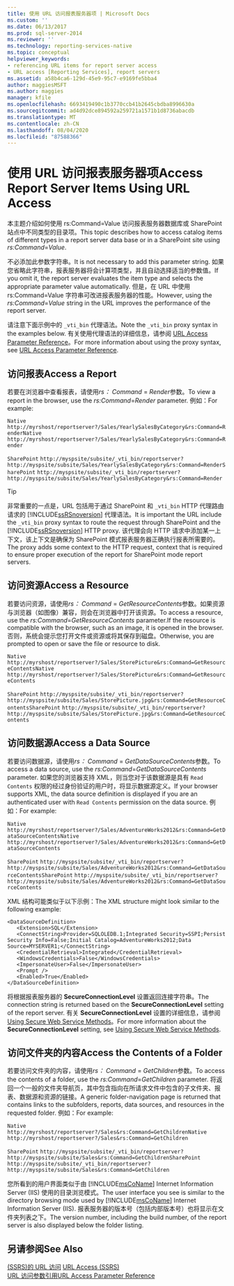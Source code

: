 ```yaml
---
title: 使用 URL 访问报表服务器项 | Microsoft Docs
ms.custom: ''
ms.date: 06/13/2017
ms.prod: sql-server-2014
ms.reviewer: ''
ms.technology: reporting-services-native
ms.topic: conceptual
helpviewer_keywords:
- referencing URL items for report server access
- URL access [Reporting Services], report servers
ms.assetid: a58b4ca6-129d-45e9-95c7-e9169fe5bba4
author: maggiesMSFT
ms.author: maggies
manager: kfile
ms.openlocfilehash: 6693419490c1b3770ccb41b2645cbdba8996630a
ms.sourcegitcommit: ad4d92dce894592a259721a1571b1d8736abacdb
ms.translationtype: MT
ms.contentlocale: zh-CN
ms.lasthandoff: 08/04/2020
ms.locfileid: "87588366"
---
```

# <a name="access-report-server-items-using-url-access"></a><span data-ttu-id="22d1f-102">使用 URL 访问报表服务器项</span><span class="sxs-lookup"><span data-stu-id="22d1f-102">Access Report Server Items Using URL Access</span></span>
  <span data-ttu-id="22d1f-103">本主题介绍如何使用 rs:Command=Value 访问报表服务器数据库或 SharePoint 站点中不同类型的目录项。</span><span class="sxs-lookup"><span data-stu-id="22d1f-103">This topic describes how to access catalog items of different types in a report server data base or in a SharePoint site using *rs:Command*=*Value*.</span></span>  
  
 <span data-ttu-id="22d1f-104">不必添加此参数字符串。</span><span class="sxs-lookup"><span data-stu-id="22d1f-104">It is not necessary to add this parameter string.</span></span> <span data-ttu-id="22d1f-105">如果您省略此字符串，报表服务器将会计算项类型，并且自动选择适当的参数值。</span><span class="sxs-lookup"><span data-stu-id="22d1f-105">If you omit it, the report server evaluates the item type and selects the appropriate parameter value automatically.</span></span> <span data-ttu-id="22d1f-106">但是，在 URL 中使用 rs:Command=Value 字符串可改进报表服务器的性能。</span><span class="sxs-lookup"><span data-stu-id="22d1f-106">However, using the *rs:Command*=*Value* string in the URL improves the performance of the report server.</span></span>  
  
 <span data-ttu-id="22d1f-107">请注意下面示例中的 `_vti_bin` 代理语法。</span><span class="sxs-lookup"><span data-stu-id="22d1f-107">Note the `_vti_bin` proxy syntax in the examples below.</span></span> <span data-ttu-id="22d1f-108">有关使用代理语法的详细信息，请参阅 [URL Access Parameter Reference](url-access-parameter-reference.md)。</span><span class="sxs-lookup"><span data-stu-id="22d1f-108">For more information about using the proxy syntax, see [URL Access Parameter Reference](url-access-parameter-reference.md).</span></span>  
  
## <a name="access-a-report"></a><span data-ttu-id="22d1f-109">访问报表</span><span class="sxs-lookup"><span data-stu-id="22d1f-109">Access a Report</span></span>  
 <span data-ttu-id="22d1f-110">若要在浏览器中查看报表，请使用*rs： Command* = *Render*参数。</span><span class="sxs-lookup"><span data-stu-id="22d1f-110">To view a report in the browser, use the *rs:Command*=*Render* parameter.</span></span> <span data-ttu-id="22d1f-111">例如：</span><span class="sxs-lookup"><span data-stu-id="22d1f-111">For example:</span></span>  
  
 <span data-ttu-id="22d1f-112">`Native` `http://myrshost/reportserver?/Sales/YearlySalesByCategory&rs:Command=Render`</span><span class="sxs-lookup"><span data-stu-id="22d1f-112">`Native` `http://myrshost/reportserver?/Sales/YearlySalesByCategory&rs:Command=Render`</span></span>  
  
 <span data-ttu-id="22d1f-113">`SharePoint` `http://myspsite/subsite/_vti_bin/reportserver?http://myspsite/subsite/Sales/YearlySalesByCategory&rs:Command=Render`</span><span class="sxs-lookup"><span data-stu-id="22d1f-113">`SharePoint` `http://myspsite/subsite/_vti_bin/reportserver?http://myspsite/subsite/Sales/YearlySalesByCategory&rs:Command=Render`</span></span>  
  
> [!TIP]  
>  <span data-ttu-id="22d1f-114">非常重要的一点是，URL 包括用于通过 SharePoint 和 `_vti_bin` HTTP 代理路由请求的 [!INCLUDE[ssRSnoversion](../includes/ssrsnoversion-md.md)] 代理语法。</span><span class="sxs-lookup"><span data-stu-id="22d1f-114">It is important the URL include the `_vti_bin` proxy syntax to route the request through SharePoint and the [!INCLUDE[ssRSnoversion](../includes/ssrsnoversion-md.md)] HTTP proxy.</span></span> <span data-ttu-id="22d1f-115">该代理会向 HTTP 请求中添加某一上下文，该上下文是确保为 SharePoint 模式报表服务器正确执行报表所需要的。</span><span class="sxs-lookup"><span data-stu-id="22d1f-115">The proxy adds some context to the HTTP request, context that is required to ensure proper execution of the report for SharePoint mode report servers.</span></span>  
  
## <a name="access-a-resource"></a><span data-ttu-id="22d1f-116">访问资源</span><span class="sxs-lookup"><span data-stu-id="22d1f-116">Access a Resource</span></span>  
 <span data-ttu-id="22d1f-117">若要访问资源，请使用*rs： Command* = *GetResourceContents*参数。如果资源与浏览器（如图像）兼容，则会在浏览器中打开该资源。</span><span class="sxs-lookup"><span data-stu-id="22d1f-117">To access a resource, use the *rs:Command*=*GetResourceContents* parameter.If the resource is compatible with the browser, such as an image, it is opened in the browser.</span></span> <span data-ttu-id="22d1f-118">否则，系统会提示您打开文件或资源或将其保存到磁盘。</span><span class="sxs-lookup"><span data-stu-id="22d1f-118">Otherwise, you are prompted to open or save the file or resource to disk.</span></span>  
  
 <span data-ttu-id="22d1f-119">`Native` `http://myrshost/reportserver?/Sales/StorePicture&rs:Command=GetResourceContents`</span><span class="sxs-lookup"><span data-stu-id="22d1f-119">`Native` `http://myrshost/reportserver?/Sales/StorePicture&rs:Command=GetResourceContents`</span></span>  
  
 <span data-ttu-id="22d1f-120">`SharePoint` `http://myspsite/subsite/_vti_bin/reportserver?http://myspsite/subsite/Sales/StorePicture.jpg&rs:Command=GetResourceContents`</span><span class="sxs-lookup"><span data-stu-id="22d1f-120">`SharePoint` `http://myspsite/subsite/_vti_bin/reportserver?http://myspsite/subsite/Sales/StorePicture.jpg&rs:Command=GetResourceContents`</span></span>  
  
## <a name="access-a-data-source"></a><span data-ttu-id="22d1f-121">访问数据源</span><span class="sxs-lookup"><span data-stu-id="22d1f-121">Access a Data Source</span></span>  
 <span data-ttu-id="22d1f-122">若要访问数据源，请使用*rs： Command* = *GetDataSourceContents*参数。</span><span class="sxs-lookup"><span data-stu-id="22d1f-122">To access a data source, use the *rs:Command*=*GetDataSourceContents* parameter.</span></span> <span data-ttu-id="22d1f-123">如果您的浏览器支持 XML，则当您对于该数据源是具有 `Read Contents` 权限的经过身份验证的用户时，将显示数据源定义。</span><span class="sxs-lookup"><span data-stu-id="22d1f-123">If your browser supports XML, the data source definition is displayed if you are an authenticated user with `Read Contents` permission on the data source.</span></span> <span data-ttu-id="22d1f-124">例如：</span><span class="sxs-lookup"><span data-stu-id="22d1f-124">For example:</span></span>  
  
 <span data-ttu-id="22d1f-125">`Native` `http://myrshost/reportserver?/Sales/AdventureWorks2012&rs:Command=GetDataSourceContents`</span><span class="sxs-lookup"><span data-stu-id="22d1f-125">`Native` `http://myrshost/reportserver?/Sales/AdventureWorks2012&rs:Command=GetDataSourceContents`</span></span>  
  
 <span data-ttu-id="22d1f-126">`SharePoint` `http://myspsite/subsite/_vti_bin/reportserver?http://myspsite/subsite/Sales/AdventureWorks2012&rs:Command=GetDataSourceContents`</span><span class="sxs-lookup"><span data-stu-id="22d1f-126">`SharePoint` `http://myspsite/subsite/_vti_bin/reportserver?http://myspsite/subsite/Sales/AdventureWorks2012&rs:Command=GetDataSourceContents`</span></span>  
  
 <span data-ttu-id="22d1f-127">XML 结构可能类似于以下示例：</span><span class="sxs-lookup"><span data-stu-id="22d1f-127">The XML structure might look similar to the following example:</span></span>  
  
```  
<DataSourceDefinition>  
   <Extension>SQL</Extension>  
   <ConnectString>Provider=SQLOLEDB.1;Integrated Security=SSPI;Persist Security Info=False;Initial Catalog=AdventureWorks2012;Data Source=MYSERVER1;</ConnectString>  
   <CredentialRetrieval>Integrated</CredentialRetrieval>  
   <WindowsCredentials>False</WindowsCredentials>  
   <ImpersonateUser>False</ImpersonateUser>  
   <Prompt />  
   <Enabled>True</Enabled>  
</DataSourceDefinition>  
```  
  
 <span data-ttu-id="22d1f-128">将根据报表服务器的 **SecureConnectionLevel** 设置返回连接字符串。</span><span class="sxs-lookup"><span data-stu-id="22d1f-128">The connection string is returned based on the **SecureConnectionLevel** setting of the report server.</span></span> <span data-ttu-id="22d1f-129">有关 **SecureConnectionLevel** 设置的详细信息，请参阅 [Using Secure Web Service Methods](report-server-web-service/net-framework/using-secure-web-service-methods.md)。</span><span class="sxs-lookup"><span data-stu-id="22d1f-129">For more information about the **SecureConnectionLevel** setting, see [Using Secure Web Service Methods](report-server-web-service/net-framework/using-secure-web-service-methods.md).</span></span>  
  
## <a name="access-the-contents-of-a-folder"></a><span data-ttu-id="22d1f-130">访问文件夹的内容</span><span class="sxs-lookup"><span data-stu-id="22d1f-130">Access the Contents of a Folder</span></span>  
 <span data-ttu-id="22d1f-131">若要访问文件夹的内容，请使用*rs： Command* = *GetChildren*参数。</span><span class="sxs-lookup"><span data-stu-id="22d1f-131">To access the contents of a folder, use the *rs:Command*=*GetChildren* parameter.</span></span> <span data-ttu-id="22d1f-132">将返回一个一般的文件夹导航页，其中包含指向在所请求文件中包含的子文件夹、报表、数据源和资源的链接。</span><span class="sxs-lookup"><span data-stu-id="22d1f-132">A generic folder-navigation page is returned that contains links to the subfolders, reports, data sources, and resources in the requested folder.</span></span> <span data-ttu-id="22d1f-133">例如：</span><span class="sxs-lookup"><span data-stu-id="22d1f-133">For example:</span></span>  
  
 <span data-ttu-id="22d1f-134">`Native` `http://myrshost/reportserver?/Sales&rs:Command=GetChildren`</span><span class="sxs-lookup"><span data-stu-id="22d1f-134">`Native` `http://myrshost/reportserver?/Sales&rs:Command=GetChildren`</span></span>  
  
 <span data-ttu-id="22d1f-135">`SharePoint` `http://myspsite/subsite/_vti_bin/reportserver?http://myspsite/subsite/Sales&rs:Command=GetChildren`</span><span class="sxs-lookup"><span data-stu-id="22d1f-135">`SharePoint` `http://myspsite/subsite/_vti_bin/reportserver?http://myspsite/subsite/Sales&rs:Command=GetChildren`</span></span>  
  
 <span data-ttu-id="22d1f-136">您所看到的用户界面类似于由 [!INCLUDE[msCoName](../includes/msconame-md.md)] Internet Information Server (IIS) 使用的目录浏览模式。</span><span class="sxs-lookup"><span data-stu-id="22d1f-136">The user interface you see is similar to the directory browsing mode used by [!INCLUDE[msCoName](../includes/msconame-md.md)] Internet Information Server (IIS).</span></span> <span data-ttu-id="22d1f-137">报表服务器的版本号（包括内部版本号）也将显示在文件夹列表之下。</span><span class="sxs-lookup"><span data-stu-id="22d1f-137">The version number, including the build number, of the report server is also displayed below the folder listing.</span></span>  
  
## <a name="see-also"></a><span data-ttu-id="22d1f-138">另请参阅</span><span class="sxs-lookup"><span data-stu-id="22d1f-138">See Also</span></span>  
 <span data-ttu-id="22d1f-139">[&#40;SSRS&#41;的 URL 访问](url-access-ssrs.md) </span><span class="sxs-lookup"><span data-stu-id="22d1f-139">[URL Access &#40;SSRS&#41;](url-access-ssrs.md) </span></span>  
 [<span data-ttu-id="22d1f-140">URL 访问参数引用</span><span class="sxs-lookup"><span data-stu-id="22d1f-140">URL Access Parameter Reference</span></span>](url-access-parameter-reference.md)  
  
  

